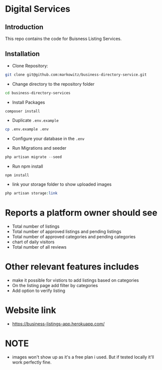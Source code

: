 # Digital Services

## Introduction

This repo contains the code for Buisness Listing Services.

## Installation

* Clone Repository:

```bash
git clone git@github.com:markowitz/business-directory-service.git
```

* Change directory to the repository folder

```bash
cd business-directory-services
```

* Install Packages

```bash
composer install
```

* Duplicate `.env.example`

```bash
cp .env.example .env
```

* Configure your database in the `.env`

* Run Migrations and seeder

```php
php artisan migrate --seed
```
* Run npm install

```npm
npm install
```

* link your storage folder to show uploaded images
```php
php artisan storage:link
```

# Reports a platform owner should see
- Total number of listings
- Total number of approved listings and pending listings
- Total number of approved categories and pending categories
- chart of daily visitors
- Total number of all reviews

# Other relevant features includes
- make it possible for vistiors to add listings based on categories
- On the listing page add filter by categories
- Add option to verify listing

# Website link
* https://business-listings-app.herokuapp.com/

# NOTE
- images won't show up as it's a free plan i used. But if tested locally it'll work perfectly fine.